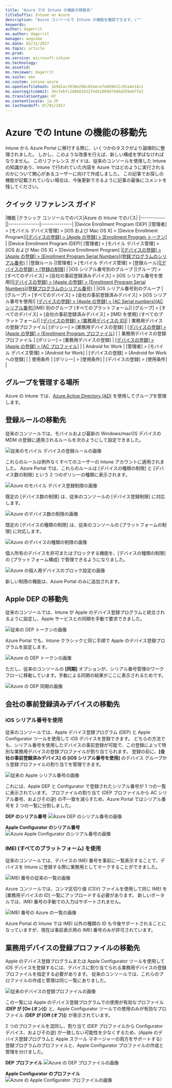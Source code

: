```yaml
---
title: "Azure での Intune の機能の移動先"
titleSuffix: Intune on Azure
description: "Azure コンソールで Intune の機能を確認できます。\""
keywords: 
author: dagerrit
ms.author: dagerrit
manager: angrobe
ms.date: 03/31/2017
ms.topic: article
ms.prod: 
ms.service: microsoft-intune
ms.technology: 
ms.assetid: 
ms.reviewer: dagerrit
ms.suite: ems
ms.custom: intune-azure
ms.openlocfilehash: 1b9d1ac3930e29bc024ece7e6b9b11c91a4e14c1
ms.sourcegitcommit: 34cfebfc1d8b81032f4d41869d74dda559e677e2
ms.translationtype: HT
ms.contentlocale: ja-JP
ms.lasthandoff: 07/01/2017
---
```

# <a name="where-did-my-intune-feature-go-in-azure"></a>Azure での Intune の機能の移動先
Intune から Azure Portal に移行する際に、いくつかのタスクがより論理的に整理されました。 しかし、このような改善を行えば、新しい構成を学ばなければなりません。 このリファレンス ガイドは、従来のコンソールを使用した Intune の知識があり、Intune で行われていた内容を Azure ではどのように実行されるのかについて関心があるユーザーに向けて作成しました。 この記事でお探しの機能が記載されていない場合は、今後更新できるように記事の最後にコメントを残してください。
## <a name="quick-reference-guide"></a>クイック リファレンス ガイド
|機能 |クラシック コンソールでのパス|Azure の Intune でのパス| |------------||---------------|---------------| |Device Enrollment Program (DEP) |[管理者] > [モバイル デバイス管理] > [iOS および Mac OS X] > [Device Enrollment Program]|[[デバイスの登録] > [Apple の登録] > [Enrollment Program トークン]](#where-did-apple-dep-go) | |Device Enrollment Program (DEP)| [管理者] > [モバイル デバイス管理] > [iOS および Mac OS X] > [Device Enrollment Program] |[[デバイスの登録] > [Apple の登録] > [Enrollment Program Serial Numbers]\(登録プログラムのシリアル番号\)](#where-did-apple-dep-go) | |登録ルール |[管理者] > [モバイル デバイス管理] > [登録ルール]|[[デバイスの登録] > [登録の制限]](#where-did-enrollment-rules-go) | |iOS シリアル番号別のグループ |[グループ] > [すべてのデバイス] > [会社の事前登録済みデバイス] > [iOS シリアル番号を使用]|[[デバイスの登録] > [Apple の登録] > [Enrollment Program Serial Numbers]\(登録プログラムのシリアル番号\)](#where-did-corporate-pre-enrolled-devices-go) | |iOS シリアル番号別のグループ |[グループ] > [すべてのデバイス] > [会社の事前登録済みデバイス] > [iOS シリアル番号を使用]| [[デバイスの登録] > [Apple の登録] > [AC Serial numbers]\(AC シリアル番号\)](#where-did-corporate-pre-enrolled-devices-go)|IMEI 別のグループ (すべてのプラットフォーム)| [グループ] > [すべてのデバイス] > [会社の事前登録済みデバイス] > [IMEI を使用] (すべてのプラットフォーム)| [[デバイスの登録] > [業務用デバイスの ID]](#by-imei-all-platforms)| | 業務用デバイスの登録プロファイル| [ポリシー] > [業務用デバイスの登録] | [[デバイスの登録] > [Apple の登録] > [Enrollment Program プロファイル]](#where-did-corporate-pre-enrolled-devices-go) | | 業務用デバイスの登録プロファイル | [ポリシー] > [業務用デバイスの登録] | [[デバイスの登録] > [Apple の登録] > [AC プロファイル]](#where-did-corporate-pre-enrolled-devices-go) | | Android for Work | [管理者] > [モバイル デバイス管理] > [Android for Work] | [デバイスの登録] > [Android for Work への登録] | | 使用条件 | [ポリシー] > [使用条件] | [デバイスの登録] > [使用条件] |


## <a name="where-do-i-manage-groups"></a>グループを管理する場所
Azure の Intune では、[Azure Active Directory (AD)](https://docs.microsoft.com/azure/active-directory/active-directory-groups-create-azure-portal) を使用してグループを管理します。

## <a name="where-did-enrollment-rules-go"></a>登録ルールの移動先
従来のコンソールでは、モバイルおよび最新の Windows/macOS デバイスの MDM の登録に適用されるルールを次のようにして設定できました。

![従来のモバイル デバイスの登録ルールの画像](./media/01-classic-rules.png)

これらのルールは例外なくすべてのユーザーの Intune アカウントに適用されました。 Azure Portal では、これらのルールは [デバイスの種類の制限] と [デバイス数の制限] という 2 つのポリシーの種類に表示されます。

![Azure のモバイル デバイス登録制限の画像](./media/02-azure-enroll-restrictions.png)

既定の [デバイス数の制限] は、従来のコンソールの [デバイス登録制限] に対応します。

![Azure のデバイス数の制限の画像](./media/03-azure-device-limit.png)

既定の [デバイスの種類の制限] は、従来のコンソールの [プラットフォームの制限] に対応します。

![Azure のデバイスの種類の制限の画像](./media/04-azure-platform-restrictions.png)

個人所有のデバイスを許可またはブロックする機能を、[デバイスの種類の制限] の [プラットフォーム構成] で管理できるようになりました。

![Azure の個人用デバイスのブロック設定の画像](./media/05-azure-personal-block.png)

新しい制限の機能は、Azure Portal のみに追加されます。

## <a name="where-did-apple-dep-go"></a>Apple DEP の移動先
従来のコンソールでは、Intune が Apple のデバイス登録プログラムと統合されるように設定し、Apple サービスとの同期を手動で要求できました。

![従来の DEP トークンの画像](./media/06-classic-dep-token.png)

Azure Portal でも、Intune クラシックと同じ手順で Apple のデバイス登録プログラムを設定します。

![Azure の DEP トークンの画像](./media/07-azure-dep-token.png)

ただし、従来のコンソールの **[同期]** オプションが、シリアル番号管理のワークフローに移動しています。手動による同期の結果がここに表示されるためです。

![Azure の DEP 同期の画像](./media/08-azure-dep-sync.png)

## <a name="where-did-corporate-pre-enrolled-devices-go"></a>会社の事前登録済みデバイスの移動先
### <a name="by-ios-serial-number"></a>iOS シリアル番号を使用
従来のコンソールでは、Apple デバイス登録プログラム (DEP) と Apple Configurator ツールを使用して iOS デバイスを登録できます。 どちらの方法でも、シリアル番号を使用したデバイスの事前登録が可能で、この登録によって特別な業務用デバイスの登録プロファイルが割り当てられます。 登録の前に、**[会社の事前登録済みデバイス] の [iOS シリアル番号を使用]** のデバイス グループから登録プロファイルの割り当てを管理できます。

![従来の Apple シリアル番号の画像](./media/09-classic-apple-serials.png)

これには、Apple DEP と Configurator で登録されたシリアル番号が 1 つの一覧に表示されています。 プロファイルの割り当て (DEP プロファイルから AC シリアル番号、およびその逆) の不一致を減らすため、Azure Portal ではシリアル番号を 2 つの一覧に分割しました。

**DEP のシリアル番号**
![Azure DEP のシリアル番号の画像](./media/10-azure-dep-serials.png)

**Apple Configurator のシリアル番号**
![Azure Apple Configurator のシリアル番号の画像](./media/11-azure-ac-serials.png)

### <a name="by-imei-all-platforms"></a>IMEI (すべてのプラットフォーム) を使用

従来のコンソールでは、デバイスの IMEI 番号を事前に一覧表示することで、デバイスを Intune に登録する際に業務用としてマークすることができました。

![IMEI 番号の従来の一覧の画像](./media/12-classic-corp-imei.png)

Azure コンソールでは、コンマ区切り値 (CSV) ファイルを使用して同じ IMEI を [業務用デバイスの ID] 一覧にアップロードする必要があります。 新しいポータルでは、IMEI 番号の手動での入力はサポートされません。

![IMEI 番号の Azure の一覧の画像](./media/13-azure-corp-imei.png)

Azure Portal の Intune では IMEI 以外の種類の ID も今後サポートされることになっていますが、現在は事前表示用の IMEI 番号のみが許可されています。

## <a name="where-did-corporate-device-enrollment-profiles-go"></a>業務用デバイスの登録プロファイルの移動先
Apple のデバイス登録プログラムまたは Apple Configurator ツールを使用して iOS デバイスを登録するには、デバイスに割り当てられる業務用デバイスの登録プロファイルを指定する必要があります。 従来のコンソールでは、これらのプロファイルの作成と管理は同じ一覧にありました。

![従来のデバイスの登録プロファイルの画像](./media/14-classic-corp-profiles.png)

この一覧には Apple のデバイス登録プログラムでの使用が有効なプロファイル (**DEP が [On (オン)]**) と、Apple Configurator ツールでの使用のみが有効なプロファイル (**DEP が [Off (オフ)]**) が表示されています。

2 つのプロファイルを混同し、割り当て (DEP プロファイルから Configurator デバイス、およびその逆) が一致しない可能性を少なくするため、(Apple のデバイス登録プログラムと Apple スクール マネージャーの両方をサポートする) 登録プログラムのプロファイルと、Apple Configurator プロファイルの作成と管理を分けました。

**DEP プロファイル**
![Azure の DEP プロファイルの画像](./media/15-azure-dep-profiles.png)

**Apple Configurator のプロファイル**
![Azure の Apple Configurator プロファイルの画像](./media/16-azure-ac-profiles.png)
